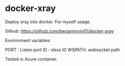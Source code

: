 # docker-xray
Deploy xray into docker. For myself usage.

Github: https://github.com/benjaminyin01/docker-xray

Environment variables:

PORT : Listen port
ID : vless ID
WSPATH: websocket path

Tested in Azure container.
